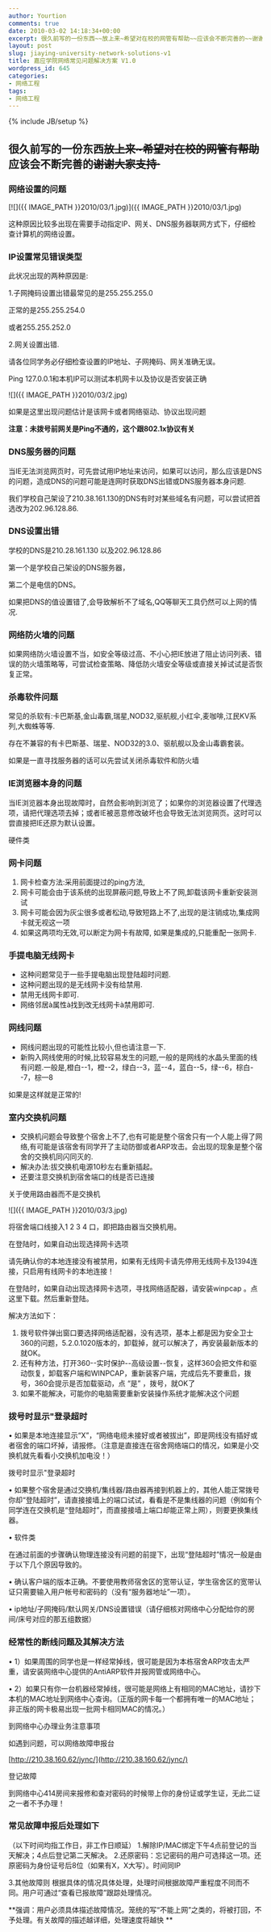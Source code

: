```yaml
---
author: Yourtion
comments: true
date: 2010-03-02 14:18:34+00:00
excerpt: 很久前写的一份东西~~放上来~希望对在校的网管有帮助~~应该会不断完善的~~谢谢大家支持·~~
layout: post
slug: jiaying-university-network-solutions-v1
title: 嘉应学院网络常见问题解决方案 V1.0
wordpress_id: 645
categories:
- 网络工程
tags:
- 网络工程
---
```

{% include JB/setup %}

## 很久前写的一份东西~~放上来~希望对在校的网管有帮助~~应该会不断完善的~~谢谢大家支持·~~

### 网络设置的问题

﻿[![]({{ IMAGE_PATH }}2010/03/1.jpg)]({{ IMAGE_PATH }}2010/03/1.jpg)


这种原因比较多出现在需要手动指定IP、网关、DNS服务器联网方式下，仔细检查计算机的网络设置。


### IP设置常见错误类型


此状况出现的两种原因是:

1.子网掩码设置出错最常见的是255.255.255.0

正常的是255.255.254.0

或者255.255.252.0

2.网关设置出错.
<!-- more -->
请各位同学务必仔细检查设置的IP地址、子网掩码、网关准确无误。

Ping 127.0.0.1和本机IP可以测试本机网卡以及协议是否安装正确

﻿![]({{ IMAGE_PATH }}2010/03/2.jpg)

如果是这里出现问题估计是该网卡或者网络驱动、协议出现问题

**注意：未拨号前网关是Ping不通的，这个跟802.1x协议有关**


### DNS服务器的问题


当IE无法浏览网页时，可先尝试用IP地址来访问，如果可以访问，那么应该是DNS的问题，造成DNS的问题可能是连网时获取DNS出错或DNS服务器本身问题.

我们学校自己架设了210.38.161.130的DNS有时对某些域名有问题，可以尝试把首选改为202.96.128.86.


### DNS设置出错


学校的DNS是210.28.161.130 以及202.96.128.86

第一个是学校自己架设的DNS服务器，

第二个是电信的DNS。

如果把DNS的值设置错了,会导致解析不了域名,QQ等聊天工具仍然可以上网的情况.


### 网络防火墙的问题


如果网络防火墙设置不当，如安全等级过高、不小心把IE放进了阻止访问列表、错误的防火墙策略等，可尝试检查策略、降低防火墙安全等级或直接关掉试试是否恢复正常。


### 杀毒软件问题


常见的杀软有:卡巴斯基,金山毒霸,瑞星,NOD32,驱航舰,小红伞,麦咖啡,江民KV系列,大蜘蛛等等.

存在不兼容的有卡巴斯基、瑞星、NOD32的3.0、驱航舰以及金山毒霸套装。

如果是一直寻找服务器的话可以先尝试关闭杀毒软件和防火墙


### IE浏览器本身的问题


当IE浏览器本身出现故障时，自然会影响到浏览了；如果你的浏览器设置了代理选项，请把代理选项去掉；或者IE被恶意修改破坏也会导致无法浏览网页。这时可以尝直接把IE还原为默认设置。

硬件类


### 网卡问题


1. 网卡检查方法:采用前面提过的ping方法,
2. 网卡可能会由于该系统的出现屏蔽问题,导致上不了网,卸载该网卡重新安装测试
3. 网卡可能会因为灰尘很多或者松动,导致短路上不了,出现的是注销成功,集成网卡就无视这一项
4. 如果这两项均无效,可以断定为网卡有故障, 如果是集成的,只能重配一张网卡.


### 手提电脑无线网卡


* 这种问题常见于一些手提电脑出现登陆超时问题.
* 这种问题出现的是无线网卡没有给禁用.
* 禁用无线网卡即可.
* 网络邻居à属性à找到改无线网卡à禁用即可.


### 网线问题


* 网线问题出现的可能性比较小,但也请注意一下.
* 新购入网线使用的时候,比较容易发生的问题,一般的是网线的水晶头里面的线有问题.一般是,橙白--1，橙--2，绿白--3，蓝--4，蓝白--5，绿--6，棕白--7，棕—8

如果是这样就是正常的!


### 室内交换机问题


* 交换机问题会导致整个宿舍上不了,也有可能是整个宿舍只有一个人能上得了网络,有可能是该宿舍有同学开了主动防御或者ARP攻击。会出现的现象是整个宿舍的交换机同闪同灭的.
* 解决办法:拔交换机电源10秒左右重新插起。
* 还要注意交换机到宿舍端口的线是否已连接

关于使用路由器而不是交换机

![]({{ IMAGE_PATH }}2010/03/3.jpg)

将宿舍端口线接入1 2 3 4 口，即把路由器当交换机用。

在登陆时，如果自动出现选择网卡选项

请先确认你的本地连接没有被禁用，如果有无线网卡请先停用无线网卡及1394连接，只启用有线网卡的本地连接！

在登陆时，如果自动出现选择网卡选项，寻找网络适配器，请安装winpcap 。点这里下载。然后重新登陆。

解决方法如下：

1. 拨号软件弹出窗口要选择网络适配器，没有选项，基本上都是因为安全卫士360的问题，5.2.0.1020版本的，卸载掉，就可以解决了，再安装最新版本的就OK。
2. 还有种方法，打开360--实时保护--高级设置--恢复，这样360会把文件和驱动恢复，卸载客户端和WINPCAP，重新装客户端，完成后先不要重启，拨号，360会提示是否加载驱动，点  “是” ，拨号，就OK了
3. 如果不能解决，可能你的电脑需要重新安装操作系统才能解决这个问题


### 拨号时显示"登录超时


•  如果是本地连接显示“X”，“网络电缆未接好或者被拔出”，即是网线没有插好或者宿舍的端口坏掉，请报修。（注意是直接连在宿舍网络端口的情况，如果是小交换机就先看看小交换机加电没！）

拨号时显示"登录超时

•  如果整个宿舍是通过交换机/集线器/路由器再接到机器上的，其他人能正常拨号你却“登陆超时”，请直接接墙上的端口试试，看看是不是集线器的问题（例如有个同学连在交换机是“登陆超时”，而直接接墙上端口却能正常上网），则要更换集线器。

• 软件类

在通过前面的步骤确认物理连接没有问题的前提下，出现“登陆超时”情况一般是由于以下几个原因导致的。

• 确认客户端的版本正确。不要使用教师宿舍区的宽带认证，学生宿舍区的宽带认证只需要输入用户帐号和密码的（没有“服务器地址”一项）。

• ip地址/子网掩码/默认网关/DNS设置错误（请仔细核对网络中心分配给你的房间/床号对应的那五组数据）


### 经常性的断线问题及其解决方法


• 1）如果周围的同学也是一样经常掉线，很可能是因为本栋宿舍ARP攻击太严重，请安装网络中心提供的AntiARP软件并报网管或网络中心。

•  2）如果只有你一台机器经常掉线，很可能是网络上有相同的MAC地址，请抄下本机的MAC地址到网络中心查询。（正版的网卡每一个都拥有唯一的MAC地址；非正版的网卡极易出现一批网卡相同MAC的情况。）

到网络中心办理业务注意事项[](file:///C:/Users/Administrator/AppData/Local/Temp/WindowsLiveWriter-429641856/supfiles1D59EA/clip_image012[3].jpg)

如遇到问题，可以网络故障申报台

[http://210.38.160.62/jync/](http://210.38.160.62/jync/)

登记故障

到网络中心414房间来报修和查对密码的时候带上你的身份证或学生证，无此二证之一者不予办理！


### 常见故障申报后处理如下


（以下时间均指工作日，非工作日顺延）
1.解除IP/MAC绑定下午4点前登记的当天解决；4点后登记第二天解决。
2.还原密码：忘记密码的用户可选择这一项。还原密码为身份证号后8位（如果有X，X大写）。时间同IP

3.其他故障则 根据具体的情况具体处理，处理时间根据故障严重程度不同而不同。用户可通过“查看已报故障”跟踪处理情况。

**强调：用户必须具体描述故障情况。笼统的写“不能上网”之类的，将被打回，不予处理。有关故障的描述越详细，处理速度将越快 **
